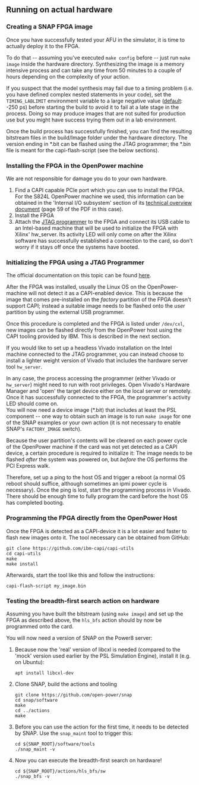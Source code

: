 ## Running on actual hardware

### Creating a SNAP FPGA image

Once you have successfully tested your AFU in the simulator, it is time to actually deploy it to the FPGA.

To do that -- assuming you've executed `make config` before -- just run `make image` inside the hardware directory. Synthesizing the image is a memory intensive process and can take any time from 50 minutes to a couple of hours depending on the complexity of your action.

If you suspect that the model synthesis may fail due to a timing problem \(i.e. you have defined complex nested statements in your code\), set the `TIMING_LABLIMIT` environment variable to a large negative value \([default](https://github.com/open-power/snap/blob/master/hardware/setup/snap_build.tcl#L29): -250 ps\) before starting the build to avoid it to fail at a late stage in the process. Doing so may produce images that are not suited for production use but you might have success trying them out in a lab environment.

Once the build process has successfully finished, you can find the resulting bitstream files in the build/Image folder under the hardware directory. The version ending in \*.bit can be flashed using the JTAG programmer; the \*.bin file is meant for the capi-flash-script \(see the below sections\).

### Installing the FPGA in the OpenPower machine

We are not responsible for damage you do to your own hardware.

1. Find a CAPI capable PCIe port which you can use to install the FPGA. For the S824L OpenPower machine we used, this information can be obtained in the 'Internal I/O subsystem' section of its [technical overview document](http://www.redbooks.ibm.com/redpapers/pdfs/redp5139.pdf) \(page 59 of the PDF in this case\).
2. Install the FPGA
3. Attach the [JTAG programmer](https://www.xilinx.com/products/boards-and-kits/hw-usb-ii-g.html) to the FPGA and connect its USB cable to an Intel-based machine that will be used to initialize the FPGA with Xilinx' hw\_server. Its activity LED will only come on after the Xilinx software has successfully established a connection to the card, so don't worry if it stays off once the systems have booted.

### Initializing the FPGA using a JTAG Programmer

The official documentation on this topic can be found [here](https://github.com/open-power/snap/blob/master/hardware/doc/Bitstream_flashing.md).

After the FPGA was installed, usually the Linux OS on the OpenPower-machine will not detect it as a CAPI-enabled device. This is because the image that comes pre-installed on the _factory_ partition of the FPGA doesn't support CAPI; instead a suitable image needs to be flashed onto the _user_ partition by using the external USB programmer.

Once this procedure is completed and the FPGA is listed under `/dev/cxl`, new images can be flashed directly from the OpenPower host using the CAPI tooling provided by IBM. This is described in the next section.

If you would like to set up a headless Vivado installation on the Intel machine connected to the JTAG programmer, you can instead choose to install a lighter weight version of Vivado that includes the hardware server tool `hw_server`.

In any case, the process accessing the programmer \(either Vivado or `hw_server`\) might need to run with root privileges. Open Vivado's Hardware Manager and 'open' the target device either on the local server or remotely. Once it has successfully connected to the FPGA, the programmer's activity LED should come on.  
You will now need a device image \(\*.bit\) that includes at least the PSL component -- one way to obtain such an image is to run `make image` for one of the SNAP examples or your own action \(it is not necessary to enable SNAP's `FACTORY_IMAGE` switch\).

Because the user partition's contents will be cleared on each power cycle of the OpenPower machine if the card was not yet detected as a CAPI device, a certain procedure is required to initialize it: The image needs to be flashed _after_ the system was powered on, but _before_ the OS performs the PCI Express walk.

Therefore, set up a ping to the host OS and trigger a reboot \(a normal OS reboot should suffice, although sometimes an ipmi power cycle is necessary\). Once the ping is lost, start the programming process in Vivado. There should be enough time to fully program the card before the host OS has completed booting.

### Programming the FPGA directly from the OpenPower Host

Once the FPGA is detected as a CAPI-device it is a lot easier and faster to flash new images onto it. The tool necessary can be obtained from GitHub:

```
git clone https://github.com/ibm-capi/capi-utils
cd capi-utils
make
make install
```

Afterwards, start the tool like this and follow the instructions:

```
capi-flash-script my_image.bin
```

### Testing the breadth-first search action on hardware

Assuming you have built the bitstream \(using `make image`\) and set up the FPGA as described above, the `hls_bfs` action should by now be programmed onto the card.

You will now need a version of SNAP on the Power8 server:

1. Because now the 'real' version of libcxl is needed \(compared to the 'mock' version used earlier by the PSL Simulation Engine\), install it \(e.g. on Ubuntu\):

   ```
   apt install libcxl-dev
   ```

2. Clone SNAP, build the actions and tooling

   ```
   git clone https://github.com/open-power/snap
   cd snap/software
   make
   cd ../actions
   make
   ```

3. Before you can use the action for the first time, it needs to be detected by SNAP. Use the `snap_maint` tool to trigger this:

   ```
   cd ${SNAP_ROOT}/software/tools
   ./snap_maint -v
   ```

4. Now you can execute the breadth-first search on hardware!

   ```
   cd ${SNAP_ROOT}/actions/hls_bfs/sw
   ./snap_bfs -v
   ```



